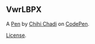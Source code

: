 VwrLBPX
-------


A [Pen](https://codepen.io/chihichadi/pen/VwrLBPX) by [Chihi Chadi](https://codepen.io/chihichadi) on [CodePen](https://codepen.io).

[License](https://codepen.io/license/pen/VwrLBPX).